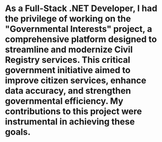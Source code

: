 # As a Full-Stack .NET Developer, I had the privilege of working on the "Governmental Interests" project, a comprehensive platform designed to streamline and modernize Civil Registry services. This critical government initiative aimed to improve citizen services, enhance data accuracy, and strengthen governmental efficiency. My contributions to this project were instrumental in achieving these goals.
